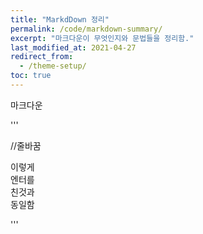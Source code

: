 ```yaml
---
title: "MarkdDown 정리"
permalink: /code/markdown-summary/
excerpt: "마크다운이 무엇인지와 문법들을 정리함."
last_modified_at: 2021-04-27
redirect_from:
  - /theme-setup/
toc: true
---
```


마크다운 

'''

//줄바꿈

이렇게<br>
엔터를<br>
친것과<br>
동일함<br>

'''

